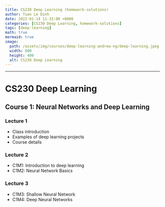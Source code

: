```yaml
---
title: CS230 Deep Learning (homework-solutions)
author: Tuan Le Dinh
date: 2022-01-14 11:33:00 +0800
categories: [CS230 Deep Learning, homework-solutions]
tags: [deep-learning]
math: true
mermaid: true
image:
  path: /assets/img/courses/deep-learning-andrew-ng/deep-learning.jpeg
  width: 600
  height: 400
  alt: CS230 Deep Learning
---
```

---
# CS230 Deep Learning

## Course 1: Neural Networks and Deep Learning

### Lecture 1
- Class introduction
- Examples of deep learning projects
- Course details

### Lecture 2
- C1M1: Introduction to deep learning
- C1M2: Neural Network Basics

### Lecture 3
- C1M3: Shallow Neural Network
- C1M4: Deep Neural Networks
